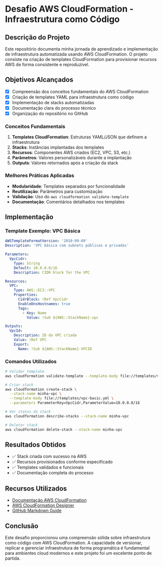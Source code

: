 # Desafio AWS CloudFormation - Infraestrutura como Código

## Descrição do Projeto

Este repositório documenta minha jornada de aprendizado e implementação de infraestrutura automatizada usando AWS CloudFormation. O projeto consiste na criação de templates CloudFormation para provisionar recursos AWS de forma consistente e reproduzível.

## Objetivos Alcançados

- [x] Compreensão dos conceitos fundamentais do AWS CloudFormation
- [x] Criação de templates YAML para infraestrutura como código
- [x] Implementação de stacks automatizadas
- [x] Documentação clara do processo técnico
- [x] Organização do repositório no GitHub

### Conceitos Fundamentais

1. **Templates CloudFormation**: Estruturas YAML/JSON que definem a infraestrutura
2. **Stacks**: Instâncias implantadas dos templates
3. **Recursos**: Componentes AWS criados (EC2, VPC, S3, etc.)
4. **Parâmetros**: Valores personalizáveis durante a implantação
5. **Outputs**: Valores retornados após a criação da stack

### Melhores Práticas Aplicadas

- **Modularidade**: Templates separados por funcionalidade
- **Reutilização**: Parâmetros para customização
- **Validação**: Uso do `aws cloudformation validate-template`
- **Documentação**: Comentários detalhados nos templates

## Implementação

### Template Exemplo: VPC Básica

```yaml
AWSTemplateFormatVersion: '2010-09-09'
Description: 'VPC básica com subnets públicas e privadas'

Parameters:
  VpcCidr:
    Type: String
    Default: 10.0.0.0/16
    Description: CIDR block for the VPC

Resources:
  VPC:
    Type: AWS::EC2::VPC
    Properties:
      CidrBlock: !Ref VpcCidr
      EnableDnsHostnames: true
      Tags:
        - Key: Name
          Value: !Sub ${AWS::StackName}-vpc

Outputs:
  VpcId:
    Description: ID da VPC criada
    Value: !Ref VPC
    Export:
      Name: !Sub ${AWS::StackName}-VPCID
```

### Comandos Utilizados

```bash
# Validar template
aws cloudformation validate-template --template-body file://templates/vpc-basic.yml

# Criar stack
aws cloudformation create-stack \
  --stack-name minha-vpc \
  --template-body file://templates/vpc-basic.yml \
  --parameters ParameterKey=VpcCidr,ParameterValue=10.0.0.0/16

# Ver status da stack
aws cloudformation describe-stacks --stack-name minha-vpc

# Deletar stack
aws cloudformation delete-stack --stack-name minha-vpc
```

## Resultados Obtidos

- ✅ Stack criada com sucesso na AWS
- ✅ Recursos provisionados conforme especificado
- ✅ Templates validados e funcionais
- ✅ Documentação completa do processo


## Recursos Utilizados

- [Documentação AWS CloudFormation](https://docs.aws.amazon.com/AWSCloudFormation/latest/UserGuide/Welcome.html)
- [AWS CloudFormation Designer](https://us-east-1.console.aws.amazon.com/cloudformation/designer)
- [GitHub Markdown Guide](https://docs.github.com/en/get-started/writing-on-github/getting-started-with-writing-and-formatting-on-github)

## Conclusão

Este desafio proporcionou uma compreensão sólida sobre infraestrutura como código com AWS CloudFormation. A capacidade de versionar, replicar e gerenciar infraestrutura de forma programática é fundamental para ambientes cloud modernos e este projeto foi um excelente ponto de partida.

